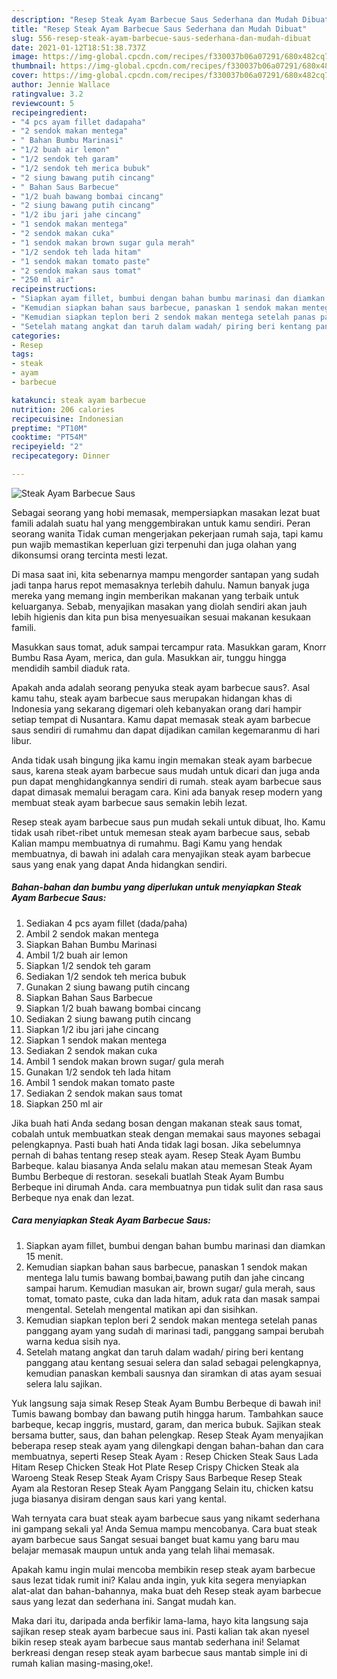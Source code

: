 ```yaml
---
description: "Resep Steak Ayam Barbecue Saus Sederhana dan Mudah Dibuat"
title: "Resep Steak Ayam Barbecue Saus Sederhana dan Mudah Dibuat"
slug: 556-resep-steak-ayam-barbecue-saus-sederhana-dan-mudah-dibuat
date: 2021-01-12T18:51:38.737Z
image: https://img-global.cpcdn.com/recipes/f330037b06a07291/680x482cq70/steak-ayam-barbecue-saus-foto-resep-utama.jpg
thumbnail: https://img-global.cpcdn.com/recipes/f330037b06a07291/680x482cq70/steak-ayam-barbecue-saus-foto-resep-utama.jpg
cover: https://img-global.cpcdn.com/recipes/f330037b06a07291/680x482cq70/steak-ayam-barbecue-saus-foto-resep-utama.jpg
author: Jennie Wallace
ratingvalue: 3.2
reviewcount: 5
recipeingredient:
- "4 pcs ayam fillet dadapaha"
- "2 sendok makan mentega"
- " Bahan Bumbu Marinasi"
- "1/2 buah air lemon"
- "1/2 sendok teh garam"
- "1/2 sendok teh merica bubuk"
- "2 siung bawang putih cincang"
- " Bahan Saus Barbecue"
- "1/2 buah bawang bombai cincang"
- "2 siung bawang putih cincang"
- "1/2 ibu jari jahe cincang"
- "1 sendok makan mentega"
- "2 sendok makan cuka"
- "1 sendok makan brown sugar gula merah"
- "1/2 sendok teh lada hitam"
- "1 sendok makan tomato paste"
- "2 sendok makan saus tomat"
- "250 ml air"
recipeinstructions:
- "Siapkan ayam fillet, bumbui dengan bahan bumbu marinasi dan diamkan 15 menit."
- "Kemudian siapkan bahan saus barbecue, panaskan 1 sendok makan mentega lalu tumis bawang bombai,bawang putih dan jahe cincang sampai harum. Kemudian masukan air, brown sugar/ gula merah, saus tomat, tomato paste, cuka dan lada hitam, aduk rata dan masak sampai mengental. Setelah mengental matikan api dan sisihkan."
- "Kemudian siapkan teplon beri 2 sendok makan mentega setelah panas panggang ayam yang sudah di marinasi tadi, panggang sampai berubah warna kedua sisih nya."
- "Setelah matang angkat dan taruh dalam wadah/ piring beri kentang panggang atau kentang sesuai selera dan salad sebagai pelengkapnya, kemudian panaskan kembali sausnya dan siramkan di atas ayam sesuai selera lalu sajikan."
categories:
- Resep
tags:
- steak
- ayam
- barbecue

katakunci: steak ayam barbecue 
nutrition: 206 calories
recipecuisine: Indonesian
preptime: "PT10M"
cooktime: "PT54M"
recipeyield: "2"
recipecategory: Dinner

---
```



![Steak Ayam Barbecue Saus](https://img-global.cpcdn.com/recipes/f330037b06a07291/680x482cq70/steak-ayam-barbecue-saus-foto-resep-utama.jpg)

Sebagai seorang yang hobi memasak, mempersiapkan masakan lezat buat famili adalah suatu hal yang menggembirakan untuk kamu sendiri. Peran seorang  wanita Tidak cuman mengerjakan pekerjaan rumah saja, tapi kamu pun wajib memastikan keperluan gizi terpenuhi dan juga olahan yang dikonsumsi orang tercinta mesti lezat.

Di masa  saat ini, kita sebenarnya mampu mengorder santapan yang sudah jadi tanpa harus repot memasaknya terlebih dahulu. Namun banyak juga mereka yang memang ingin memberikan makanan yang terbaik untuk keluarganya. Sebab, menyajikan masakan yang diolah sendiri akan jauh lebih higienis dan kita pun bisa menyesuaikan sesuai makanan kesukaan famili. 

Masukkan saus tomat, aduk sampai tercampur rata. Masukkan garam, Knorr Bumbu Rasa Ayam, merica, dan gula. Masukkan air, tunggu hingga mendidih sambil diaduk rata.

Apakah anda adalah seorang penyuka steak ayam barbecue saus?. Asal kamu tahu, steak ayam barbecue saus merupakan hidangan khas di Indonesia yang sekarang digemari oleh kebanyakan orang dari hampir setiap tempat di Nusantara. Kamu dapat memasak steak ayam barbecue saus sendiri di rumahmu dan dapat dijadikan camilan kegemaranmu di hari libur.

Anda tidak usah bingung jika kamu ingin memakan steak ayam barbecue saus, karena steak ayam barbecue saus mudah untuk dicari dan juga anda pun dapat menghidangkannya sendiri di rumah. steak ayam barbecue saus dapat dimasak memalui beragam cara. Kini ada banyak resep modern yang membuat steak ayam barbecue saus semakin lebih lezat.

Resep steak ayam barbecue saus pun mudah sekali untuk dibuat, lho. Kamu tidak usah ribet-ribet untuk memesan steak ayam barbecue saus, sebab Kalian mampu membuatnya di rumahmu. Bagi Kamu yang hendak membuatnya, di bawah ini adalah cara menyajikan steak ayam barbecue saus yang enak yang dapat Anda hidangkan sendiri.

<!--inarticleads1-->

##### Bahan-bahan dan bumbu yang diperlukan untuk menyiapkan Steak Ayam Barbecue Saus:

1. Sediakan 4 pcs ayam fillet (dada/paha)
1. Ambil 2 sendok makan mentega
1. Siapkan  Bahan Bumbu Marinasi
1. Ambil 1/2 buah air lemon
1. Siapkan 1/2 sendok teh garam
1. Sediakan 1/2 sendok teh merica bubuk
1. Gunakan 2 siung bawang putih cincang
1. Siapkan  Bahan Saus Barbecue
1. Siapkan 1/2 buah bawang bombai cincang
1. Sediakan 2 siung bawang putih cincang
1. Siapkan 1/2 ibu jari jahe cincang
1. Siapkan 1 sendok makan mentega
1. Sediakan 2 sendok makan cuka
1. Ambil 1 sendok makan brown sugar/ gula merah
1. Gunakan 1/2 sendok teh lada hitam
1. Ambil 1 sendok makan tomato paste
1. Sediakan 2 sendok makan saus tomat
1. Siapkan 250 ml air


Jika buah hati Anda sedang bosan dengan makanan steak saus tomat, cobalah untuk membuatkan steak dengan memakai saus mayones sebagai pelengkapnya. Pasti buah hati Anda tidak lagi bosan. Jika sebelumnya pernah di bahas tentang resep steak ayam. Resep Steak Ayam Bumbu Barbeque. kalau biasanya Anda selalu makan atau memesan Steak Ayam Bumbu Berbeque di restoran. sesekali buatlah Steak Ayam Bumbu Berbeque ini dirumah Anda. cara membuatnya pun tidak sulit dan rasa saus Berbeque nya enak dan lezat. 

<!--inarticleads2-->

##### Cara menyiapkan Steak Ayam Barbecue Saus:

1. Siapkan ayam fillet, bumbui dengan bahan bumbu marinasi dan diamkan 15 menit.
1. Kemudian siapkan bahan saus barbecue, panaskan 1 sendok makan mentega lalu tumis bawang bombai,bawang putih dan jahe cincang sampai harum. Kemudian masukan air, brown sugar/ gula merah, saus tomat, tomato paste, cuka dan lada hitam, aduk rata dan masak sampai mengental. Setelah mengental matikan api dan sisihkan.
1. Kemudian siapkan teplon beri 2 sendok makan mentega setelah panas panggang ayam yang sudah di marinasi tadi, panggang sampai berubah warna kedua sisih nya.
1. Setelah matang angkat dan taruh dalam wadah/ piring beri kentang panggang atau kentang sesuai selera dan salad sebagai pelengkapnya, kemudian panaskan kembali sausnya dan siramkan di atas ayam sesuai selera lalu sajikan.


Yuk langsung saja simak Resep Steak Ayam Bumbu Berbeque di bawah ini! Tumis bawang bombay dan bawang putih hingga harum. Tambahkan sauce barbeque, kecap inggris, mustard, garam, dan merica bubuk. Sajikan steak bersama butter, saus, dan bahan pelengkap. Resep Steak Ayam menyajikan beberapa resep steak ayam yang dilengkapi dengan bahan-bahan dan cara membuatnya, seperti Resep Steak Ayam : Resep Chicken Steak Saus Lada Hitam Resep Chicken Steak Hot Plate Resep Crispy Chicken Steak ala Waroeng Steak Resep Steak Ayam Crispy Saus Barbeque Resep Steak Ayam ala Restoran Resep Steak Ayam Panggang Selain itu, chicken katsu juga biasanya disiram dengan saus kari yang kental. 

Wah ternyata cara buat steak ayam barbecue saus yang nikamt sederhana ini gampang sekali ya! Anda Semua mampu mencobanya. Cara buat steak ayam barbecue saus Sangat sesuai banget buat kamu yang baru mau belajar memasak maupun untuk anda yang telah lihai memasak.

Apakah kamu ingin mulai mencoba membikin resep steak ayam barbecue saus lezat tidak rumit ini? Kalau anda ingin, yuk kita segera menyiapkan alat-alat dan bahan-bahannya, maka buat deh Resep steak ayam barbecue saus yang lezat dan sederhana ini. Sangat mudah kan. 

Maka dari itu, daripada anda berfikir lama-lama, hayo kita langsung saja sajikan resep steak ayam barbecue saus ini. Pasti kalian tak akan nyesel bikin resep steak ayam barbecue saus mantab sederhana ini! Selamat berkreasi dengan resep steak ayam barbecue saus mantab simple ini di rumah kalian masing-masing,oke!.

